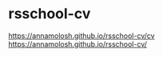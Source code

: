 # rsschool-cv

https://annamolosh.github.io/rsschool-cv/cv    
https://annamolosh.github.io/rsschool-cv/
